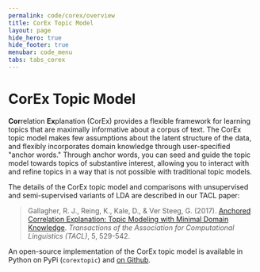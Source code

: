 ```yaml
---
permalink: code/corex/overview
title: CorEx Topic Model
layout: page
hide_hero: true
hide_footer: true
menubar: code_menu
tabs: tabs_corex
---
```


# CorEx Topic Model

**Cor**relation **Ex**planation (CorEx) provides a flexible framework for learning topics that are maximally informative about a corpus of text. The CorEx topic model makes few assumptions about the latent structure of the data, and flexibly incorporates domain knowledge through user-specified "anchor words." Through anchor words, you can seed and guide the topic model towards topics of substantive interest, allowing you to interact with and refine topics in a way that is not possible with traditional topic models.

The details of the CorEx topic model and comparisons with unsupervised and semi-supervised variants of LDA are described in our TACL paper:

> Gallagher, R. J., Reing, K., Kale, D., & Ver Steeg, G. (2017). [Anchored Correlation Explanation: Topic Modeling with Minimal Domain Knowledge](/publications/gallagher2017anchored). *Transactions of the Association for Computational Linguistics (TACL)*, 5, 529-542.

An open-source implementation of the CorEx topic model is available in Python on PyPi (`corextopic`) and [on Github](https://github.com/gregversteeg/corex_topic).
